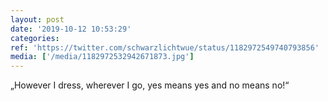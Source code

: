 ```yaml
---
layout: post
date: '2019-10-12 10:53:29'
categories: 
ref: 'https://twitter.com/schwarzlichtwue/status/1182972549740793856'
media: ['/media/1182972532942671873.jpg']
---
```

„However I dress, wherever I go, yes means yes and no means no!“ 